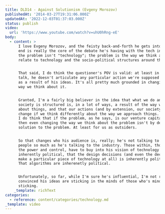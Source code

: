 ```yaml
---
title: DLD14 - Against Solutionism (Evgeny Morozov)
publishedAt: '2014-03-27T19:31:06.000Z'
updatedAt: '2022-12-03T01:37:03.000Z'
status: publish
video:
  url: 'https://www.youtube.com/watch?v=uhU0hRng-eE'
body:
  - content: >
      I love Evgeny Morozov, and the feisty back-and-forth he gets into at the
      end is really the core of the debate he's having with the tech industry:
      the problem isn't "technology"; the problem is the way we think about and
      relate to technology and the socio-political structures around them.


      That said, I do think the questioner's POV is valid: at least in this
      talk, he doesn't articulate any particular action we're supposed to take
      as a result of his ideas. It's all pretty much grounded in changing the
      way we think about it.


      Granted, I'm a fairly big believer in the idea that what we do and how our
      society is structured is, in a lot of ways, a result of the way we think
      about things, and that our actions (and by extension, our society) will
      change if we think differently about the way we approach things. However,
      I do think that if the problem, as he says, is our venture capitalists,
      then even changing the way we think about the problem isn't by default a
      solution to the problem. At least for us as outsiders.


      So that changes who his audience is, really; he's not talking to regular
      people so much as he's talking to the industry. Those within, those with
      the power and control, have to buy into his vision of technology as
      inherently political, that the design decisions (and even the decision to
      make a particular piece of technology at all) is inherently political.
      That algorithms are inherenetly political.


      Unfortunately, so far, while I'm sure he's influential, I'm not really
      convinced his ideas are sticking in the minds of those who's minds need
      sticking.
    _template: richText
categories:
  - reference: content/categories/technology.md
_template: video
---
```




